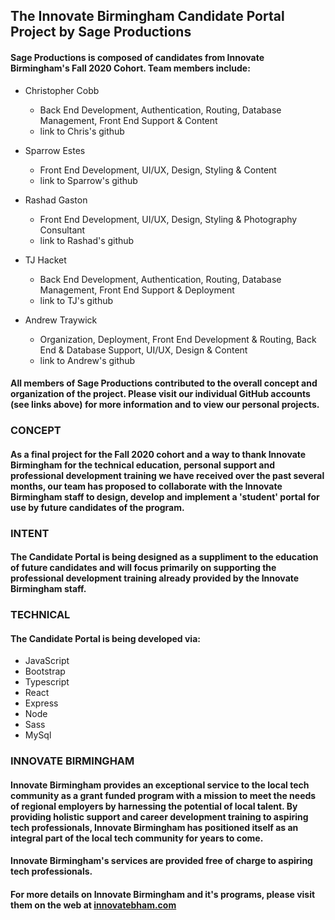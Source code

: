 ## The Innovate Birmingham Candidate Portal Project by Sage Productions
  
  
#### Sage Productions is composed of candidates from Innovate Birmingham's Fall 2020 Cohort. Team members include:
  
- Christopher Cobb
    - Back End Development, Authentication, Routing, Database Management, Front End Support & Content
    - link to Chris's github
  
- Sparrow Estes
    - Front End Development, UI/UX, Design, Styling & Content
    - link to Sparrow's github
  
- Rashad Gaston
    - Front End Development, UI/UX, Design, Styling & Photography Consultant
    - link to Rashad's github
  
- TJ Hacket
    - Back End Development, Authentication, Routing, Database Management, Front End Support & Deployment
    - link to TJ's github
  
- Andrew Traywick
    - Organization, Deployment, Front End Development & Routing, Back End & Database Support, UI/UX, Design & Content
    - link to Andrew's github
  
#### All members of Sage Productions contributed to the overall concept and organization of the project. Please visit our individual GitHub accounts (see links above) for more information and to view our personal projects. 
  
  
### CONCEPT
#### As a final project for the Fall 2020 cohort and a way to thank Innovate Birmingham for the technical education, personal support and professional development training we have received over the past several months, our team has proposed to collaborate with the Innovate Birmingham staff to design, develop and implement a 'student' portal for use by future candidates of the program.
  
  
### INTENT
#### The Candidate Portal is being designed as a suppliment to the education of future candidates and will focus primarily on supporting the professional development training already provided by the Innovate Birmingham staff.  
  
  
### TECHNICAL
#### The Candidate Portal is being developed via:
- JavaScript
- Bootstrap
- Typescript
- React
- Express
- Node
- Sass
- MySql
  
  
### INNOVATE BIRMINGHAM
#### Innovate Birmingham provides an exceptional service to the local tech community as a grant funded program with a mission to meet the needs of regional employers by harnessing the potential of local talent. By providing holistic support and career development training to aspiring tech professionals, Innovate Birmingham has positioned itself as an integral part of the local tech community for years to come.
  
#### Innovate Birmingham's services are provided free of charge to aspiring tech professionals. 
  
#### For more details on Innovate Birmingham and it's programs, please visit them on the web at [innovatebham.com](https://www.innovatebham.com/)
  